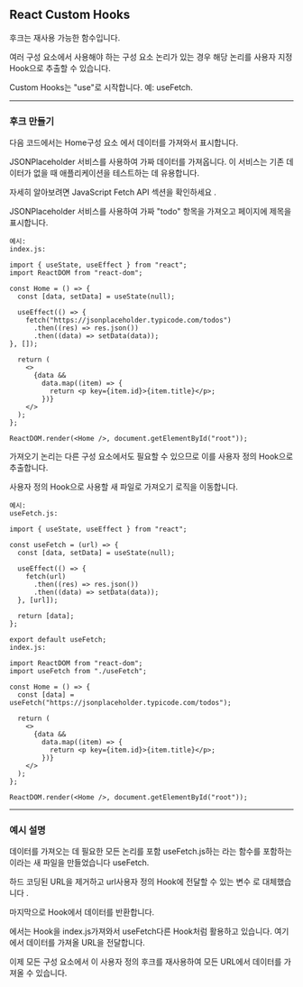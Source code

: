 ## React Custom Hooks

후크는 재사용 가능한 함수입니다.

여러 구성 요소에서 사용해야 하는 구성 요소 논리가 있는 경우 해당 논리를 사용자 지정 Hook으로 추출할 수 있습니다.

Custom Hooks는 "use"로 시작합니다. 예: useFetch.

---

### 후크 만들기

다음 코드에서는 Home구성 요소 에서 데이터를 가져와서 표시합니다.

JSONPlaceholder 서비스를 사용하여 가짜 데이터를 가져옵니다. 이 서비스는 기존 데이터가 없을 때 애플리케이션을 테스트하는 데 유용합니다.

자세히 알아보려면 JavaScript Fetch API 섹션을 확인하세요 .

JSONPlaceholder 서비스를 사용하여 가짜 "todo" 항목을 가져오고 페이지에 제목을 표시합니다.

    예시:
    index.js:

    import { useState, useEffect } from "react";
    import ReactDOM from "react-dom";

    const Home = () => {
      const [data, setData] = useState(null);

      useEffect(() => {
        fetch("https://jsonplaceholder.typicode.com/todos")
          .then((res) => res.json())
          .then((data) => setData(data));
    }, []);

      return (
        <>
          {data &&
            data.map((item) => {
              return <p key={item.id}>{item.title}</p>;
            })}
        </>
      );
    };

    ReactDOM.render(<Home />, document.getElementById("root"));

가져오기 논리는 다른 구성 요소에서도 필요할 수 있으므로 이를 사용자 정의 Hook으로 추출합니다.

사용자 정의 Hook으로 사용할 새 파일로 가져오기 로직을 ​​이동합니다.

    예시:
    useFetch.js:

    import { useState, useEffect } from "react";

    const useFetch = (url) => {
      const [data, setData] = useState(null);

      useEffect(() => {
        fetch(url)
          .then((res) => res.json())
          .then((data) => setData(data));
      }, [url]);

      return [data];
    };

    export default useFetch;
    index.js:

    import ReactDOM from "react-dom";
    import useFetch from "./useFetch";

    const Home = () => {
      const [data] = useFetch("https://jsonplaceholder.typicode.com/todos");

      return (
        <>
          {data &&
            data.map((item) => {
              return <p key={item.id}>{item.title}</p>;
            })}
        </>
      );
    };

    ReactDOM.render(<Home />, document.getElementById("root"));

---

### 예시 설명

데이터를 가져오는 데 필요한 모든 논리를 포함 useFetch.js하는 라는 함수를 포함하는 이라는 새 파일을 만들었습니다 useFetch.

하드 코딩된 URL을 제거하고 url사용자 정의 Hook에 전달할 수 있는 변수 로 대체했습니다 .

마지막으로 Hook에서 데이터를 반환합니다.

에서는 Hook을 index.js가져와서 useFetch다른 Hook처럼 활용하고 있습니다. 여기에서 데이터를 가져올 URL을 전달합니다.

이제 모든 구성 요소에서 이 사용자 정의 후크를 재사용하여 모든 URL에서 데이터를 가져올 수 있습니다.
